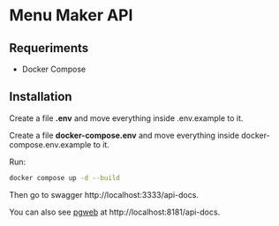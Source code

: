 # Menu Maker API

## Requeriments

- Docker Compose

## Installation

Create a file **.env** and move everything inside .env.example to it.

Create a file **docker-compose.env** and move everything inside docker-compose.env.example to it.

Run:
```bash
docker compose up -d --build
```

Then go to swagger http://localhost:3333/api-docs.

You can also see [pgweb](https://hub.docker.com/r/sosedoff/pgweb) at http://localhost:8181/api-docs.
